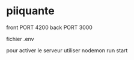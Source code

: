 # piiquante

front PORT 4200
back PORT 3000

fichier .env

pour activer le serveur utiliser nodemon run start

